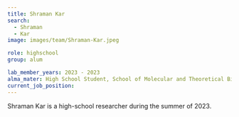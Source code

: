 ```yaml
---
title: Shraman Kar
search:
  - Shraman
  - Kar
image: images/team/Shraman-Kar.jpeg

role: highschool
group: alum

lab_member_years: 2023 - 2023
alma_mater: High School Student, School of Molecular and Theoretical Biology, Tartu, Estonia
current_job_position:
---
```


Shraman Kar is a high-school researcher during the summer of 2023.


